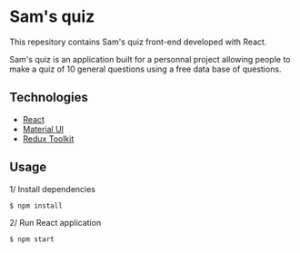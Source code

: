 # Sam's quiz

This repesitory contains Sam's quiz front-end developed with React.

Sam's quiz is an application built for a 
personnal project allowing people to make a quiz of 10 general questions using a free data base of questions.

## Technologies

* [React](https://reactjs.org/docs/getting-started.html)
* [Material UI](https://mui.com/material-ui/getting-started/overview/)
* [Redux Toolkit](https://redux-toolkit.js.org/introduction/getting-started)

## Usage

1/ Install dependencies
```
$ npm install
```

2/ Run React application
```
$ npm start
```